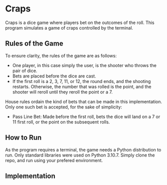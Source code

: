 # Craps

Craps is a dice game where players bet on the outcomes of the roll.
This program simulates a game of craps controlled by the terminal.

## Rules of the Game

To ensure clarity, the rules of the game are as follows:
- One player, in this case simply the user, is the shooter who throws
the pair of dice.
- Bets are placed before the dice are cast.
- If the first roll is a 2, 3, 7, 11, or 12, the round ends, and the
shooting restarts.  Otherwise, the number that was rolled is the point,
and the shooter will reroll until they reroll the point or a 7.

House rules ordain the kind of bets that can be made in this implementation.
Only one such bet is accepted, for the sake of simplicity:
- Pass Line Bet:  Made before the first roll, bets the dice will land on a 
7 or 11 first roll, or the point on the subsequent rolls.

## How to Run

As the program requires a terminal, the game needs a Python distribution to run.
Only standard libraries were used on Python 3.10.7.  Simply clone the repo, and 
run using your prefered environment.

## Implementation